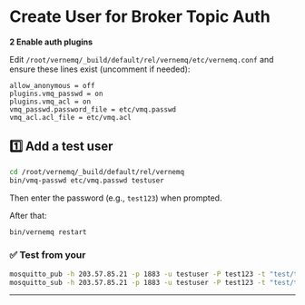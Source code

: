 # Create User for Broker Topic Auth
**2️ Enable auth plugins**

Edit `/root/vernemq/_build/default/rel/vernemq/etc/vernemq.conf` and ensure these lines exist (uncomment if needed):

```
allow_anonymous = off
plugins.vmq_passwd = on
plugins.vmq_acl = on
vmq_passwd.password_file = etc/vmq.passwd
vmq_acl.acl_file = etc/vmq.acl
```

## **1️⃣ Add a test user**
```bash
cd /root/vernemq/_build/default/rel/vernemq
bin/vmq-passwd etc/vmq.passwd testuser
```
Then enter the password (e.g., `test123`) when prompted.


After that:

```bash
bin/vernemq restart
```

### **✅ Test from your**

```bash
mosquitto_pub -h 203.57.85.21 -p 1883 -u testuser -P test123 -t "test/topic" -m "hello"
mosquitto_sub -h 203.57.85.21 -p 1883 -u testuser -P test123 -t "test/topic"
```

---
